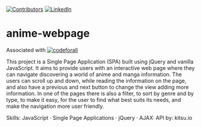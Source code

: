 [![Contributors][contributors-shield]][contributors-url] 
[![LinkedIn][linkedin-shield]][linkedin-url]


# anime-webpage

Associated with  [![codeforall][codeforall.com]][codeforall-url]      

This project is a Single Page Application (SPA) built using jQuery and vanilla JavaScript. It aims to provide users with an interactive web page where they can navigate discovering a world of anime and manga information. The users can scroll up and down, while reading the information on the page, and also have a previous and next button to change the view adding more information. In one of the pages there is also a filter, to sort by genre and by type, to make it easy, for the user to find what best suits its needs, and make the navigation more user friendly. 

Skills: JavaScript · Single Page Applications · jQuery · AJAX· API by: kitsu.io


<!-- MARKDOWN LINKS & IMAGES -->
<!-- https://www.markdownguide.org/basic-syntax/#reference-style-links -->
[contributors-shield]: https://img.shields.io/badge/-Contributor-red.svg?style=for-the-badge
[contributors-url]: https://github.com/DionisioMC
[linkedin-shield]: https://img.shields.io/badge/-LinkedIn-black.svg?style=for-the-badge&logo=linkedin&colorB=555
[linkedin-url]: https://www.linkedin.com/in/marco-martins-a-tech/
[codeforall.com]: https://img.shields.io/badge/?style=for-the-badge&logo=codeforall&logoColor=red
[codeforall-url]: https://codeforall.com/
[Bootstrap.com]: https://img.shields.io/badge/Bootstrap-563D7C?style=for-the-badge&logo=bootstrap&logoColor=white
[Bootstrap-url]: https://getbootstrap.com
